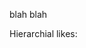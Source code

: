blah blah

<div id="chart_div"></div>

Hierarchial likes:
<script type="text/javascript" src="scripts/hierarchialGraph.js"></script>
